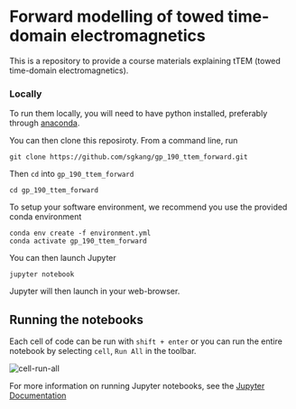 # Forward modelling of towed time-domain electromagnetics

This is a repository to provide a course materials explaining tTEM (towed time-domain electromagnetics). 

### Locally

To run them locally, you will need to have python installed, preferably through [anaconda](https://www.anaconda.com/download/).

You can then clone this reposiroty. From a command line, run

```
git clone https://github.com/sgkang/gp_190_ttem_forward.git
```

Then `cd` into `gp_190_ttem_forward`

```
cd gp_190_ttem_forward
```

To setup your software environment, we recommend you use the provided conda environment

```
conda env create -f environment.yml
conda activate gp_190_ttem_forward
```

You can then launch Jupyter
```
jupyter notebook
```

Jupyter will then launch in your web-browser.

## Running the notebooks

Each cell of code can be run with `shift + enter` or you can run the entire notebook by selecting `cell`, `Run All` in the toolbar.

![cell-run-all](https://em.geosci.xyz/_images/run_all_cells.png)

For more information on running Jupyter notebooks, see the [Jupyter Documentation](https://jupyter.readthedocs.io/en/latest/)
